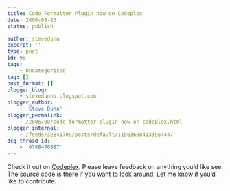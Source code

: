 ```yaml
---
title: Code Formatter Plugin now on Codeplex
date: 2006-08-23
status: publish

author: stevedunn
excerpt: ''
type: post
id: 98
tags:
    - Uncategorised
tag: []
post_format: []
blogger_blog:
    - stevedunns.blogspot.com
blogger_author:
    - 'Steve Dunn'
blogger_permalink:
    - /2006/08/code-formatter-plugin-now-on-codeplex.html
blogger_internal:
    - /feeds/32841709/posts/default/115636884133954447
dsq_thread_id:
    - '6788476887'
---
```

Check it out on [Codeplex](http://www.codeplex.com/Wiki/View.aspx?ProjectName=WlwCodeFormatter). Please leave feedback on anything you’d like see. The source code is there if you want to look around. Let me know if you’d like to contribute.